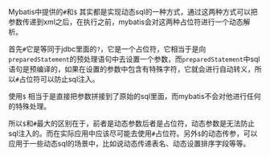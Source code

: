 Mybatis中提供的`#`和`$` 其实都是实现动态sql的一种方式，通过这两种方式可以把参数传递到xml之后，在执行之前，mybatis会对这两种占位符进行一个动态解析。

首先`#`它是等同于jdbc里面的`?`，它是一个占位符，它相当于是向`preparedStatement`的预处理语句中去设置一个参数，而`preparedStatement`中sql语句是预编译的，如果在设置的参数中包含有特殊字符，它就会进行自动转义，所以`#`占位符可以防止sql注入。

使用`$` 相当于是直接把参数拼接到了原始的sql里面，而mybatis不会对他进行任何的特殊处理。

所以`$`和`#`最大的区别在于，前者是动态参数后者是占位符，动态参数是无法防止sql注入的。而在实际应用中应该尽可能去使用`#`占位符。另外`$`的动态传参，可以应用于一些动态sql的场景中，比如说动态传递表名、动态设置排序字段等等。